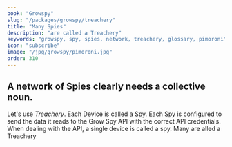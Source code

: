 ```yaml
---
book: "Growspy"
slug: "/packages/growspy/treachery"
title: "Many Spies"
description: "are called a Treachery"
keywords: "growspy, spy, spies, network, treachery, glossary, pimoroni"
icon: "subscribe"
image: "/jpg/growspy/pimoroni.jpg"
order: 310
---
```

## A network of **Spies** clearly needs a collective noun. 

Let's use _Treachery_. Each Device is called a Spy. Each Spy is configured to send the data it reads to the Grow Spy API with the correct API credentials. When dealing with the API, a single device is called a spy. Many are alled a Treachery